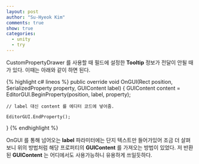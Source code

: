 ```yaml
---
layout: post
author: "Su-Hyeok Kim"
comments: true
show: true
categories:
  - unity
  - try
---
```


CustomPropertyDrawer 를 사용할 때 필드에 설정한 __Tooltip__ 정보가 전달이 안될 때가 있다. 이때는 아래와 같이 하면 된다.

{% highlight c# lineos %}
public override void OnGUI(Rect position, SerializedProperty property, GUIContent label)
{
    GUIContent content = EditorGUI.BeginProperty(position, label, property);

    // label 대신 content 를 에디터 코드에 넣어줌.

    EditorGUI.EndProperty();
}
{% endhighlight %}

OnGUI 를 통해 넘어오는 __label__ 파라미터에는 단지 텍스트만 들어가있어 조금 더 살펴보니 위의 방법처럼 해당 프로퍼티의 __GUIContent__ 를 가져오는 방법이 있었다. 저 반환된 __GUIContent__ 는 어디에서도 사용가능하니 유용하게 쓰일듯하다.
